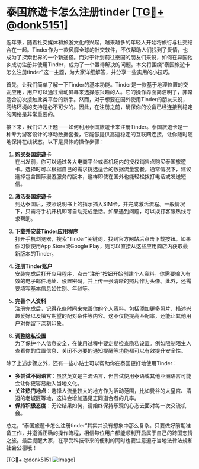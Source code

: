# 泰国旅遊卡怎么注册tinder [[TG💪+ @donk5151](https://t.me/s/donk5151)]

近年来，随着社交媒体和旅游文化的兴起，越来越多的年轻人开始将旅行与社交结合在一起。Tinder作为一款风靡全球的社交软件，不仅帮助人们找到了爱情，也成为了探索世界的一个新途径。而对于计划前往泰国的朋友们来说，如何在异国他乡成功注册并使用Tinder，成为了一个亟待解决的问题。本文将围绕“泰国旅遊卡怎么注册tinder”这一主题，为大家详细解答，并分享一些实用的小技巧。

首先，让我们简单了解一下Tinder的基本功能。Tinder是一款基于地理位置的交友应用，用户可以通过滑动屏幕来选择感兴趣的人。它的操作界面简洁明了，非常适合初次接触此类平台的新手。然而，对于想要在国外使用Tinder的朋友来说，网络环境的支持是必不可少的。因此，在注册之前，确保你的设备已经连接到稳定的网络是非常重要的。

接下来，我们进入正题——如何利用泰国旅遊卡来注册Tinder。泰国旅遊卡是一种专为游客设计的移动数据套餐，它能够提供高速稳定的互联网连接，让你随时随地保持在线状态。以下是具体的操作步骤：

1. **购买泰国旅遊卡**  
   在出发前，你可以通过各大电商平台或者机场内的授权销售点购买泰国旅遊卡。选择时可以根据自己的需求挑选适合的数据流量套餐。通常情况下，建议选择包含国际漫游服务的版本，这样即使在国外也能轻松拨打电话或发送短信。

2. **激活泰国旅遊卡**  
   到达泰国后，按照说明书上的指示插入SIM卡，并完成激活流程。一般情况下，只需将手机开机即可自动完成激活。如果遇到问题，可以拨打客服热线寻求帮助。

3. **下载并安装Tinder应用程序**  
   打开手机浏览器，搜索“Tinder”关键词，找到官方网站后点击下载按钮。如果你习惯使用App Store或Google Play，则可以直接从这些应用商店内获取最新版本的Tinder。

4. **注册Tinder账户**  
   安装完成后打开应用程序，点击“注册”按钮开始创建个人资料。你需要输入有效的电子邮件地址、设置密码，并上传一张清晰的照片作为头像。此外，还需要填写基本信息如性别、年龄等。

5. **完善个人资料**  
   注册完成后，记得花些时间来完善你的个人资料。包括添加更多照片、描述兴趣爱好以及填写期望的配对条件等内容。这不仅能提高匹配率，还能让其他用户对你留下深刻印象。

6. **调整隐私设置**  
   为了保护个人信息安全，在使用过程中要定期检查隐私设置。例如限制陌生人查看你的位置信息、关闭不必要的通知提醒等功能都可以有效提升安全性。

除了上述步骤之外，还有一些小贴士可以帮助你在泰国更好地使用Tinder：

- **多尝试不同语言**：虽然英文是主流语言，但尝试使用泰语或其他亚洲语言可能会让你更容易融入当地文化。
- **关注热门地点**：选择人流量较大的地方作为活动范围，比如曼谷的大皇宫、清迈的老城区等地，这样会增加遇见志同道合者的几率。
- **保持积极态度**：无论结果如何，请始终保持乐观的心态去面对每一次交流机会。

总之，“泰国旅遊卡怎么注册tinder”其实并没有想象中那么复杂。只要做好前期准备工作，并遵循正确的操作流程，相信每位用户都能顺利开启属于自己的跨国恋情之旅。最后提醒大家，在享受科技带来的便利的同时也要注意遵守当地法律法规和社会公德哦！

[[TG💪+ @donk5151](https://t.me/s/donk5151) ![Image](https://i.postimg.cc/rwNCRYN7/Snipaste-2025-04-30-17-27-05.png)]